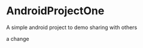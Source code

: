AndroidProjectOne
=================

A simple android project to demo sharing with others

a change
